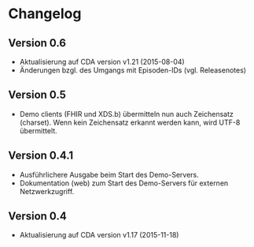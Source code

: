 ﻿Changelog
=========

Version 0.6
-----------
* Aktualisierung auf CDA version v1.21 (2015-08-04)
* Änderungen bzgl. des Umgangs mit Episoden-IDs (vgl. Releasenotes)

Version 0.5
-----------
* Demo clients (FHIR und XDS.b) übermitteln nun auch Zeichensatz (charset).
Wenn kein Zeichensatz erkannt werden kann, wird UTF-8 übermittelt.

Version 0.4.1
-------------
* Ausführlichere Ausgabe beim Start des Demo-Servers. 
* Dokumentation (web) zum Start des Demo-Servers für externen Netzwerkzugriff.

Version 0.4
-----------
* Aktualisierung auf CDA version v1.17 (2015-11-18)